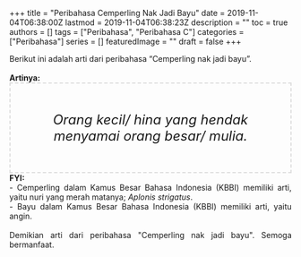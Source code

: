 +++
title = "Peribahasa Cemperling Nak Jadi Bayu"
date = 2019-11-04T06:38:00Z
lastmod = 2019-11-04T06:38:23Z
description = ""
toc = true
authors = []
tags = ["Peribahasa", "Peribahasa C"]
categories = ["Peribahasa"]
series = []
featuredImage = ""
draft = false
+++

<div dir="ltr" style="text-align: left;" trbidi="on"><div style="text-align: justify;">Berikut ini adalah arti dari peribahasa “Cemperling nak jadi bayu”.</div><br /><div style="text-align: justify;"><b>Artinya:</b></div><div style="border: 2px dashed #ddd; font-size: 24px; height: auto; margin: 0 auto; padding: 50px; text-align: center; width: auto;"><i>Orang kecil/ hina yang hendak menyamai orang besar/ mulia.</i></div><div style="text-align: justify;"><b>FYI:</b><br />- Cemperling dalam Kamus Besar Bahasa Indonesia (KBBI) memiliki arti, yaitu nuri yang merah matanya; <i>Aplonis strigatus</i>.<br />- Bayu dalam Kamus Besar Bahasa Indonesia (KBBI) memiliki arti, yaitu angin.<br /><br /></div><div style="text-align: justify;">Demikian arti dari peribahasa "Cemperling nak jadi bayu". Semoga bermanfaat.</div></div>
